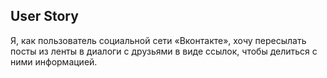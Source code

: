 ## User Story

Я, как пользователь социальной сети «Вконтакте», хочу пересылать посты из ленты в диалоги с друзьями в виде ссылок, чтобы делиться с ними информацией.
